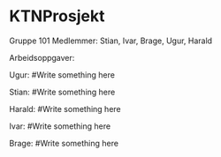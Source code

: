 # KTNProsjekt
Gruppe 101
Medlemmer: Stian, Ivar, Brage, Ugur, Harald

Arbeidsoppgaver:

Ugur:
#Write something here


Stian:
#Write something here



Harald:
#Write something here



Ivar:
#Write something here


Brage:
#Write something here



